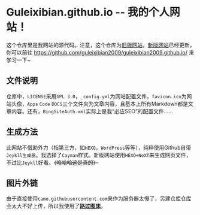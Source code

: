 # Guleixibian.github.io -- 我的个人网站！
这个仓库里是我网站的源代码。注意，这个仓库为[旧版网站](https://guleixibian.github.io/)，[新版网站](https://guleixibian2009.github.io/)已经更新，你可以前往 <https://github.com/guleixibian2009/guleixibian2009.github.io/> 来学习一下~

## 文件说明
仓库中，`LICENSE`采用`GPL 3.0`，`_config.yml`为网站配置文件，`favicon.ico`为网站头像，`Apps` `Code` `DOCS`三个文件夹为文章内容，且基本上所有Markdown都是文章内容。还有，`BingSiteAuth.xml`实际上是我“必应SEO”的配置文件......

## 生成方法

此网站不借助外力（指第三方，如`HEXO`，`WordPress`等等），纯粹使用Github自带`Jeykll生成器`。我选择了`Cayman`样式。新版网站使用`HEXO+NeXT`来生成网页文件，不过比`Jeykll`好看。~~（哈哈哈这是真的）~~

## 图片外链

由于直接使用`camo.githubusercontent.com`来作为服务器太慢了，另建仓库仓库会太大不好上传，所以我使用了[**路过图床**](https://imgtu.com/)。





